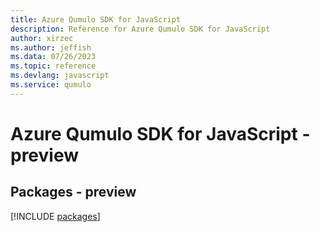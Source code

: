 ```yaml
---
title: Azure Qumulo SDK for JavaScript
description: Reference for Azure Qumulo SDK for JavaScript
author: xirzec
ms.author: jeffish
ms.data: 07/26/2023
ms.topic: reference
ms.devlang: javascript
ms.service: qumulo
---
```

# Azure Qumulo SDK for JavaScript - preview
## Packages - preview
[!INCLUDE [packages](qumulo-index.md)]
